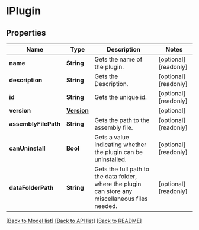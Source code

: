 # IPlugin

## Properties
Name | Type | Description | Notes
------------ | ------------- | ------------- | -------------
**name** | **String** | Gets the name of the plugin. | [optional] [readonly] 
**description** | **String** | Gets the Description. | [optional] [readonly] 
**id** | **String** | Gets the unique id. | [optional] [readonly] 
**version** | [**Version**](Version.md) |  | [optional] 
**assemblyFilePath** | **String** | Gets the path to the assembly file. | [optional] [readonly] 
**canUninstall** | **Bool** | Gets a value indicating whether the plugin can be uninstalled. | [optional] [readonly] 
**dataFolderPath** | **String** | Gets the full path to the data folder, where the plugin can store any miscellaneous files needed. | [optional] [readonly] 

[[Back to Model list]](../README.md#documentation-for-models) [[Back to API list]](../README.md#documentation-for-api-endpoints) [[Back to README]](../README.md)


